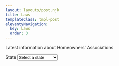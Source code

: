 ```yaml
---
layout: layouts/post.njk
title: Laws
templateClass: tmpl-post
eleventyNavigation:
  key: Laws
  order: 3
---
```


Latest information about Homeowners' Associations

<form id="stateSelect" action="/" target="_top">
<label for="state">State</label>
  <select on="change:AMP.navigateTo(url=event.value)">
  <option selected disabled>Select a state</option>  
  {%- for law in collections.law -%}
    <option value="{{ law.data.state | slug }}">{{ law.data.state }}</option>
  {%- endfor -%}
  </select>
</form>
